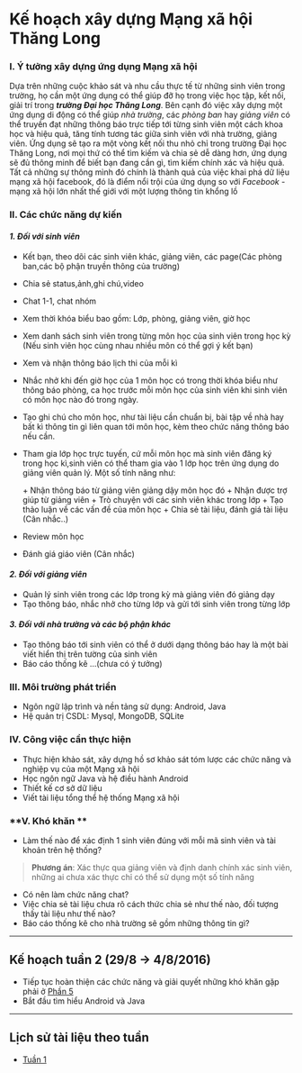 # Kế hoạch xây dựng Mạng xã hội Thăng Long
### **I. Ý tưởng xây dựng ứng dụng Mạng xã hội**
Dựa trên những cuộc khảo sát và nhu cầu thực tế từ những sinh viên trong trường, họ cần một ứng dụng có thể giúp đỡ họ trong việc học tập, kết nối, giải trí trong ***trường Đại học Thăng Long***. Bên cạnh đó việc xây dựng một ứng dụng di động có thể giúp _nhà trường_, các _phòng ban_ hay _giảng viên_ có thể truyền đạt những thông báo trực tiếp tới từng sinh viên một cách khoa học và hiệu quả, tăng tính tương tác giữa sinh viên với nhà trường, giảng viên. Ứng dụng sẽ tạo ra một vòng kết nối thu nhỏ chỉ trong trường Đại học Thăng Long, nơi mọi thứ có thể tìm kiếm và chia sẻ dễ dàng hơn, ứng dụng sẽ đủ thông minh để biết bạn đang cần gì, tìm kiếm chính xác và hiệu quả. Tất cả những sự thông mình đó chính là thành quả của việc khai phá dữ liệu mạng xã hội facebook, đó là điểm nổi trội của ứng dụng so với _Facebook_ - mạng xã hội lớn nhất thế giới với một lượng thông tin khổng lồ

### **II. Các chức năng dự kiến**
#### ***1. Đối với sinh viên***
+ Kết bạn, theo dõi các sinh viên khác, giảng viên, các page(Các phòng ban,các bộ phận truyền thông của trường)
+ Chia sẻ status,ảnh,ghi chú,video
+ Chat 1-1, chat nhóm
+ Xem thời khóa biểu bao gồm: Lớp, phòng, giảng viên, giờ học
+ Xem danh sách sinh viên trong từng môn học của sinh viên trong học kỳ (Nếu sinh viên học cùng nhau nhiều môn có thể gợi ý kết bạn)
+ Xem và nhận thông báo lịch thi của mỗi kì
+ Nhắc nhở khi đến giờ học của 1 môn học có trong thời khóa biểu như thông báo phòng, ca học trước mỗi môn học của sinh viên khi sinh viên có môn học nào đó trong ngày.
+ Tạo ghi chú cho môn học, như tài liệu cần chuẩn bị, bài tập về nhà hay bất kì thông tin gì liên quan tới môn học, kèm theo chức năng thông báo nếu cần.
+ Tham gia lớp học trực tuyến, cứ mỗi môn học mà sinh viên đăng ký trong học kì,sinh viên có thể tham gia vào 1 lớp học trên ứng dụng do giảng viên quản lý. Một số tính năng như:

  \+ Nhận thông báo từ giảng viên giảng dậy môn học đó
  \+ Nhận được trợ giúp từ giảng viên
  \+ Trò chuyện với các sinh viên khác trong lớp
  \+ Tạo thảo luận về các vấn đề của môn học
  \+ Chia sẻ tài liệu, đánh giá tài liệu (Cân nhắc..)
+ Review môn học
+ Đánh giá giáo viên (Cân nhắc)

#### ***2. Đối với giảng viên***
+ Quản lý sinh viên trong các lớp trong kỳ mà giảng viên đó giảng dạy
+ Tạo thông báo, nhắc nhở cho từng lớp và gửi tới sinh viên trong từng lớp

#### ***3. Đối với nhà trường và các bộ phận khác***
+ Tạo thông báo tới sinh viên có thể ở dưới dạng thông báo hay là một bài viết hiển thị trên tường của sinh viên
+ Báo cáo thống kê ...(chưa có ý tưởng)



### **III. Môi trường phát triển**
  + Ngôn ngữ lập trình và nền tảng sử dụng: Android, Java
  + Hệ quản trị CSDL: Mysql, MongoDB, SQLite

### **IV. Công việc cần thực hiện**
  + Thực hiện khảo sát, xây dựng hồ sơ khảo sát tóm lược các chức năng và nghiệp vụ của một Mạng xã hội
  + Học ngôn ngữ Java và hệ điều hành Android
  + Thiết kế cơ sở dữ liệu
  + Viết tài liệu tổng thể hệ thống Mạng xã hội

### **V. Khó khăn **
+ Làm thế nào để xác định 1 sinh viên đúng với mỗi mã sinh viên và tài khoản trên hệ thống?
> **Phương án**:
Xác thực qua giảng viên và định danh chính xác sinh viên, những ai chưa xác thực chỉ có thể sử dụng một số tính năng
+ Có nên làm chức năng chat?
+ Việc chia sẻ tài liệu chưa rõ cách thức chia sẻ như thế nào, đối tượng thấy tài liệu như thế nào?
+ Báo cáo thống kê cho nhà trường sẽ gồm những thông tin gì?

____

## Kế hoạch tuần 2 (29/8 -> 4/8/2016)
+ Tiếp tục hoàn thiện các chức năng và giải quyết những khó khăn gặp phải ở [Phần 5](https://github.com/SENf-TLU/Documents/blob/master/KeHoach/UngDungMxhTLU.md#v-khó-khăn-)
+ Bắt đầu tìm hiểu Android và Java
___

## Lịch sử tài liệu theo tuần
* [Tuần 1](https://github.com/SENf-TLU/Documents/commit/48f8b71339fa341c7b11a871b1a0a272e6096199)
